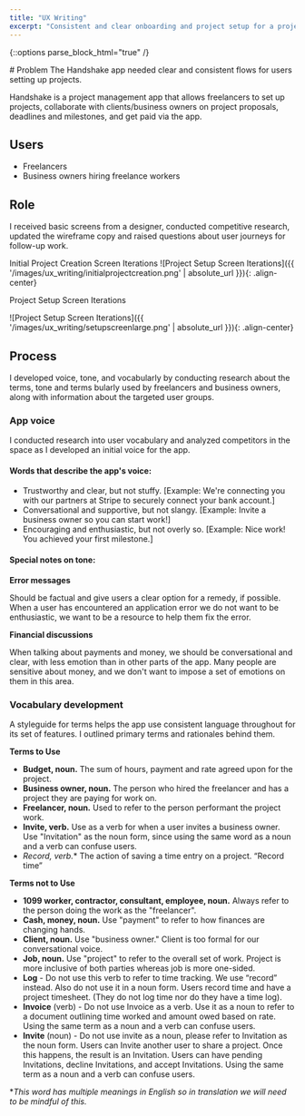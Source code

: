```yaml
---
title: "UX Writing"
excerpt: "Consistent and clear onboarding and project setup for a project management app."
---
```

{::options parse_block_html="true" /}
<div class="portfolio-container">
# Problem
The Handshake app needed clear and consistent flows for users setting up projects.

Handshake is a project management app that allows freelancers to set up projects, collaborate with clients/business owners on project proposals, deadlines and milestones, and get paid via the app.

## Users
- Freelancers
- Business owners hiring freelance workers

## Role
I received basic screens from a designer, conducted competitive research, updated the wireframe copy and raised questions about user journeys for follow-up work.

Initial Project Creation Screen Iterations
![Project Setup Screen Iterations]({{ '/images/ux_writing/initialprojectcreation.png' | absolute_url }}){: .align-center}

Project Setup Screen Iterations

![Project Setup Screen Iterations]({{ '/images/ux_writing/setupscreenlarge.png' | absolute_url }}){: .align-center}
<br/>


## Process
I developed voice, tone, and vocabularly by conducting research about the terms, tone and terms bularly used by freelancers and business owners, along with information about the targeted user groups.

### App voice
I conducted research into user vocabulary and analyzed competitors in the space as I developed an initial voice for the app.

#### Words that describe the app's voice:

- Trustworthy and clear, but not stuffy.
[Example: We're connecting you with our partners at Stripe to securely connect your bank account.]
- Conversational and supportive, but not slangy.
[Example: Invite a business owner so you can start work!]
- Encouraging and enthusiastic, but not overly so.
[Example: Nice work! You achieved your first milestone.]

#### Special notes on tone:

**Error messages**

Should be factual and give users a clear option for a remedy, if possible. When a user has encountered an application error we do not want to be enthusiastic, we want to be a resource to help them fix the error.

**Financial discussions**

When talking about payments and money, we should be conversational and clear, with less emotion than in other parts of the app. Many people are sensitive about money, and we don't want to impose a set of emotions on them in this area.

### Vocabulary development

A styleguide for terms helps the app use consistent language throughout for its set of features. I outlined primary terms and rationales behind them.

**Terms to Use**
- **Budget, noun.** The sum of hours, payment and rate agreed upon for the project.
- **Business owner, noun.** The person who hired the freelancer and has a project they are paying for work on.
- **Freelancer, noun.** Used to refer to the person performant the project work.
- **Invite, verb.** Use as a verb for when a user invites a business owner. Use "Invitation" as the noun form, since using the same word as a noun and a verb can confuse users.
- **Record*, verb.** The action of saving a time entry on a project. “Record time”

**Terms not to Use**

- **1099 worker, contractor, consultant, employee, noun.** Always refer to the person doing the work as the "freelancer".
- **Cash, money, noun.** Use "payment" to refer to how finances are changing hands.
- **Client, noun.** Use "business owner." Client is too formal for our conversational voice.
- **Job, noun.** Use "project" to refer to the overall set of work. Project is more inclusive of both parties whereas job is more one-sided.
- **Log** - Do not use this verb to refer to time tracking. We use “record” instead. Also do not use it in a noun form. Users record time and have a project timesheet. (They do not log time nor do they have a time log).
- **Invoice** (verb) - Do not use Invoice as a verb. Use it as a noun to refer to a document outlining time worked and amount owed based on rate. Using the same term as a noun and a verb can confuse users.
- **Invite** (noun) - Do not use invite as a noun, please refer to Invitation as the noun form. Users can Invite another user to share a project. Once this happens, the result is an Invitation. Users can have pending Invitations, decline Invitations, and accept Invitations. Using the same term as a noun and a verb can confuse users.

*_This word has multiple meanings in English so in translation we will need to be mindful of this._
</div>

